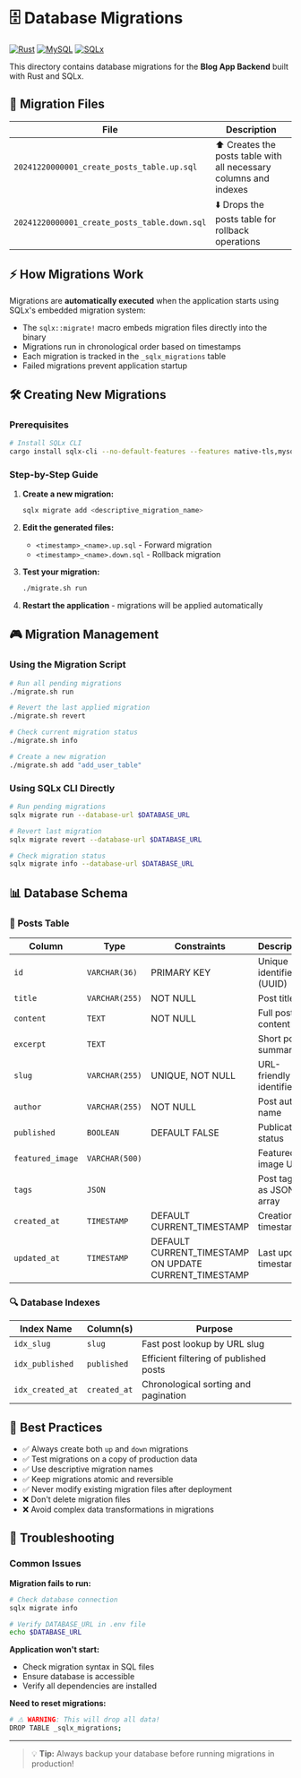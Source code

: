 # 🗄️ Database Migrations

[![Rust](https://img.shields.io/badge/rust-%23000000.svg?style=for-the-badge&logo=rust&logoColor=white)](https://www.rust-lang.org/)
[![MySQL](https://img.shields.io/badge/mysql-%2300f.svg?style=for-the-badge&logo=mysql&logoColor=white)](https://www.mysql.com/)
[![SQLx](https://img.shields.io/badge/SQLx-orange?style=for-the-badge)](https://github.com/launchbadge/sqlx)

This directory contains database migrations for the **Blog App Backend** built with Rust and SQLx.

## 📁 Migration Files

| File | Description |
|------|-------------|
| `20241220000001_create_posts_table.up.sql` | ⬆️ Creates the posts table with all necessary columns and indexes |
| `20241220000001_create_posts_table.down.sql` | ⬇️ Drops the posts table for rollback operations |

## ⚡ How Migrations Work

Migrations are **automatically executed** when the application starts using SQLx's embedded migration system:

- The `sqlx::migrate!` macro embeds migration files directly into the binary
- Migrations run in chronological order based on timestamps
- Each migration is tracked in the `_sqlx_migrations` table
- Failed migrations prevent application startup

## 🛠️ Creating New Migrations

### Prerequisites

```bash
# Install SQLx CLI
cargo install sqlx-cli --no-default-features --features native-tls,mysql
```

### Step-by-Step Guide

1. **Create a new migration:**
   ```bash
   sqlx migrate add <descriptive_migration_name>
   ```

2. **Edit the generated files:**
   - `<timestamp>_<name>.up.sql` - Forward migration
   - `<timestamp>_<name>.down.sql` - Rollback migration

3. **Test your migration:**
   ```bash
   ./migrate.sh run
   ```

4. **Restart the application** - migrations will be applied automatically

## 🎮 Migration Management

### Using the Migration Script

```bash
# Run all pending migrations
./migrate.sh run

# Revert the last applied migration
./migrate.sh revert

# Check current migration status
./migrate.sh info

# Create a new migration
./migrate.sh add "add_user_table"
```

### Using SQLx CLI Directly

```bash
# Run pending migrations
sqlx migrate run --database-url $DATABASE_URL

# Revert last migration
sqlx migrate revert --database-url $DATABASE_URL

# Check migration status
sqlx migrate info --database-url $DATABASE_URL
```

## 📊 Database Schema

### 📝 Posts Table

| Column | Type | Constraints | Description |
|--------|------|-------------|-------------|
| `id` | `VARCHAR(36)` | PRIMARY KEY | Unique identifier (UUID) |
| `title` | `VARCHAR(255)` | NOT NULL | Post title |
| `content` | `TEXT` | NOT NULL | Full post content |
| `excerpt` | `TEXT` | | Short post summary |
| `slug` | `VARCHAR(255)` | UNIQUE, NOT NULL | URL-friendly identifier |
| `author` | `VARCHAR(255)` | NOT NULL | Post author name |
| `published` | `BOOLEAN` | DEFAULT FALSE | Publication status |
| `featured_image` | `VARCHAR(500)` | | Featured image URL |
| `tags` | `JSON` | | Post tags as JSON array |
| `created_at` | `TIMESTAMP` | DEFAULT CURRENT_TIMESTAMP | Creation timestamp |
| `updated_at` | `TIMESTAMP` | DEFAULT CURRENT_TIMESTAMP ON UPDATE CURRENT_TIMESTAMP | Last update timestamp |

### 🔍 Database Indexes

| Index Name | Column(s) | Purpose |
|------------|-----------|----------|
| `idx_slug` | `slug` | Fast post lookup by URL slug |
| `idx_published` | `published` | Efficient filtering of published posts |
| `idx_created_at` | `created_at` | Chronological sorting and pagination |

## 🚀 Best Practices

- ✅ Always create both `up` and `down` migrations
- ✅ Test migrations on a copy of production data
- ✅ Use descriptive migration names
- ✅ Keep migrations atomic and reversible
- ✅ Never modify existing migration files after deployment
- ❌ Don't delete migration files
- ❌ Avoid complex data transformations in migrations

## 🔧 Troubleshooting

### Common Issues

**Migration fails to run:**
```bash
# Check database connection
sqlx migrate info

# Verify DATABASE_URL in .env file
echo $DATABASE_URL
```

**Application won't start:**
- Check migration syntax in SQL files
- Ensure database is accessible
- Verify all dependencies are installed

**Need to reset migrations:**
```bash
# ⚠️ WARNING: This will drop all data!
DROP TABLE _sqlx_migrations;
```

---

> 💡 **Tip:** Always backup your database before running migrations in production!